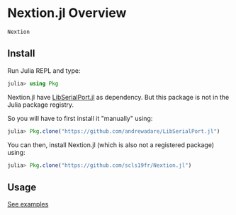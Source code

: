 # Nextion.jl Overview

```@docs
Nextion
```

## Install

Run Julia REPL and type:

```julia
julia> using Pkg
```

Nextion.jl have [LibSerialPort.jl](https://github.com/andrewadare/LibSerialPort.jl) as dependency. 
But this package is not in the Julia package registry.

So you will have to first install it "manually" using:

```julia
julia> Pkg.clone("https://github.com/andrewadare/LibSerialPort.jl")
```

You can then, install Nextion.jl (which is also not a registered package) using:

```julia
julia> Pkg.clone("https://github.com/scls19fr/Nextion.jl")
```

## Usage

[See examples](https://github.com/scls19fr/Nextion.jl/tree/master/examples)